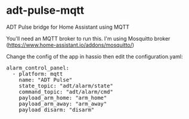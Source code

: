 # adt-pulse-mqtt
ADT Pulse bridge for Home Assistant using MQTT

You'll need an MQTT broker to run this. I'm using Mosquitto broker (https://www.home-assistant.io/addons/mosquitto/)

Change the config of the app in hassio then edit the configuration.yaml:

<pre>alarm_control_panel:
  - platform: mqtt
    name: "ADT Pulse"
    state_topic: "adt/alarm/state"
    command_topic: "adt/alarm/cmd"
    payload_arm_home: "arm_home"
    payload_arm_away: "arm_away"
    payload_disarm: "disarm"
</pre>
